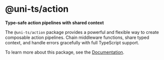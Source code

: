 # @uni-ts/action

**Type-safe action pipelines with shared context**

The `@uni-ts/action` package provides a powerful and flexible way to create composable action pipelines. Chain middleware functions, share typed context, and handle errors gracefully with full TypeScript support.

To learn more about this package, see the [Documentation](https://uni-ts.dev/docs/action/).
